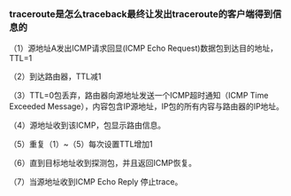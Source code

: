 ###  traceroute是怎么traceback最终让发出traceroute的客户端得到信息的

（1）源地址A发出ICMP请求回显(ICMP Echo Request)数据包到达目的地址，TTL=1

（2）到达路由器，TTL减1

（3）TTL=0包丢弃，路由器向源地址发送一个ICMP超时通知（ICMP Time Exceeded Message），内容包含IP源地址，IP包的所有内容与路由器的IP地址。

（4）源地址收到该ICMP，包显示路由信息。

（5）重复（1）~（5）每次设置TTL增加1

（6）直到目标地址收到探测包，并且返回ICMP恢复。

（7）当源地址收到ICMP Echo Reply 停止trace。